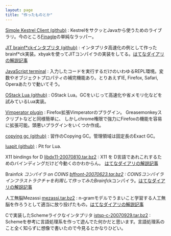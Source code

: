 ```yaml
---
layout: page
title: "作ったものとか"
---
```


[Simple Kestrel Client (github)](https://github.com/hogelog/simple-kestrel-client)
: KestrelをサクッとJavaから使うためのライブラリ。今のところ[Finagle](http://twitter.github.com/finagle/)の単純なラッパー。

[JIT brainf*ckインタプリタ (github)](https://github.com/hogelog/bfprocessor)
: インタプリタ高速化の例として作ったbrainf*ck実装。xbyakを使ってJITコンパイラの実装をしてる。[はてなダイアリの解説記事](http://d.hatena.ne.jp/hogelog/20100914/p1)

[JavaScript terminal](/lib/js/terminal.html)
: 入力したコードを実行するだけのいわゆるREPL環境。変数やオブジェクトプロパティの補完機能あり。とりあえずIE, Firefox, Safari, Operaあたりで動いてそう。 

[OStack Lua (github)](http://github.com/hogelog/ostacklua)
: OStack Lua。GCをいじって高速化や省メモリ化などを試みているLua実装。

[Vimperator plugin](http://vimpr.github.com/plugins-ja.html)
: Firefox拡張Vimperatorのプラグイン。 Greasemonkeyスクリプトなどと同様簡単に、 しかしchrome権限で強力にFirefoxの機能を容易に拡張可能。頭悪いプラグインをいくつか作成。

[copying gc (github)](http://github.com/hogelog/copying_gc)
: 習作のCopying GC。管理領域は固定長のExact GC。

[luapit (github)](http://github.com/hogelog/luapit)
: Pit for Lua.

X11 bindings for D [libdx11-20070810.tar.bz2](/lib/d/libdx11-20070810.tar.bz2)
: X11 を D言語であれこれするためのバインディングだけど今動くのかわからん。 [はてなダイアリの解説記事](http://d.hatena.ne.jp/hogelog/20070810/p1)

Brainf*ck コンパイラ on COINS [bffront-20070623.tar.bz2](/lib/coins/bffront-20070623.tar.bz2)
: COINSコンパイラインフラストラクチャを利用して作ってみたBrainf*ckコンパイラ。[はてなダイアリの解説記事](http://d.hatena.ne.jp/hogelog/searchdiary?word=*[COINS])

人工無脳Mezassi [mezassi.tar.bz2](/lib/perl/mezassi.tar.bz2)
: n-gramモデルでうまいこと学習する人工無脳を作ろうとして適当に放り投げたもの。[はてなダイアリの解説記事](http://d.hatena.ne.jp/hogelog/20070306/p1)

Cで実装したSchemeライクなインタプリタ [istsp-c-20070929.tar.bz2](/lib/scm/istsp-c-20070929.tar.bz2)
: Schemeを参考に言語処理系を作って遊んでた何かだと思います。言語処理系のこと全く知らずに想像で書いたので今見るとかなりひどい。
